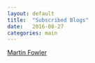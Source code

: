```yaml
---
layout: default
title:  "Subscribed Blogs"
date:   2016-08-27
categories: main
---
```


[Martin Fowler](http://www.martinfowler.com)

